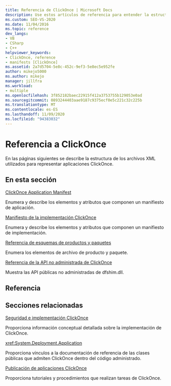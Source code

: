 ```yaml
---
title: Referencia de ClickOnce | Microsoft Docs
description: Use estos artículos de referencia para entender la estructura de los archivos XML utilizados para representar las aplicaciones ClickOnce.
ms.custom: SEO-VS-2020
ms.date: 11/04/2016
ms.topic: reference
dev_langs:
- VB
- CSharp
- C++
helpviewer_keywords:
- ClickOnce, reference
- manifests [ClickOnce]
ms.assetid: 2a7d5704-5e8c-452c-9ef3-5e8ec5e952fe
author: mikejo5000
ms.author: mikejo
manager: jillfra
ms.workload:
- multiple
ms.openlocfilehash: 3f852182baec22915f412a3753755b129053e0ad
ms.sourcegitcommit: 0893244403aae9187c9375ecf0e5c221c32c225b
ms.translationtype: MT
ms.contentlocale: es-ES
ms.lasthandoff: 11/09/2020
ms.locfileid: "94383032"
---
```

# <a name="clickonce-reference"></a>Referencia a ClickOnce
En las páginas siguientes se describe la estructura de los archivos XML utilizados para representar aplicaciones ClickOnce.

## <a name="in-this-section"></a>En esta sección
 [ClickOnce Application Manifest](../deployment/clickonce-application-manifest.md)

 Enumera y describe los elementos y atributos que componen un manifiesto de aplicación.

 [Manifiesto de la implementación ClickOnce](../deployment/clickonce-deployment-manifest.md)

 Enumera y describe los elementos y atributos que componen un manifiesto de implementación.

 [Referencia de esquemas de productos y paquetes](../deployment/product-and-package-schema-reference.md)

 Enumera los elementos de archivo de producto y paquete.

 [Referencia de la API no administrada de ClickOnce](../deployment/clickonce-unmanaged-api-reference.md)

 Muestra las API públicas no administradas de dfshim.dll.

## <a name="reference"></a>Referencia

## <a name="related-sections"></a>Secciones relacionadas
 [Seguridad e implementación ClickOnce](../deployment/clickonce-security-and-deployment.md)

 Proporciona información conceptual detallada sobre la implementación de ClickOnce.

<xref:System.Deployment.Application>

 Proporciona vínculos a la documentación de referencia de las clases públicas que admiten ClickOnce dentro del código administrado.

 [Publicación de aplicaciones ClickOnce](../deployment/publishing-clickonce-applications.md)

 Proporciona tutoriales y procedimientos que realizan tareas de ClickOnce.